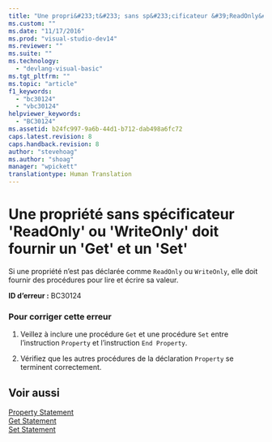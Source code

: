 ```yaml
---
title: "Une propri&#233;t&#233; sans sp&#233;cificateur &#39;ReadOnly&#39; ou &#39;WriteOnly&#39; doit fournir un &#39;Get&#39; et un &#39;Set&#39; | Microsoft Docs"
ms.custom: ""
ms.date: "11/17/2016"
ms.prod: "visual-studio-dev14"
ms.reviewer: ""
ms.suite: ""
ms.technology: 
  - "devlang-visual-basic"
ms.tgt_pltfrm: ""
ms.topic: "article"
f1_keywords: 
  - "bc30124"
  - "vbc30124"
helpviewer_keywords: 
  - "BC30124"
ms.assetid: b24fc997-9a6b-44d1-b712-dab498a6fc72
caps.latest.revision: 8
caps.handback.revision: 8
author: "stevehoag"
ms.author: "shoag"
manager: "wpickett"
translationtype: Human Translation
---
```

# Une propri&#233;t&#233; sans sp&#233;cificateur &#39;ReadOnly&#39; ou &#39;WriteOnly&#39; doit fournir un &#39;Get&#39; et un &#39;Set&#39;
Si une propriété n’est pas déclarée comme `ReadOnly` ou `WriteOnly`, elle doit fournir des procédures pour lire et écrire sa valeur.  
  
 **ID d’erreur :** BC30124  
  
### Pour corriger cette erreur  
  
1.  Veillez à inclure une procédure `Get` et une procédure `Set` entre l’instruction `Property` et l’instruction `End Property`.  
  
2.  Vérifiez que les autres procédures de la déclaration `Property` se terminent correctement.  
  
## Voir aussi  
 [Property Statement](../../visual-basic/language-reference/statements/property-statement.md)   
 [Get Statement](../../visual-basic/language-reference/statements/get-statement.md)   
 [Set Statement](../../visual-basic/language-reference/statements/set-statement.md)